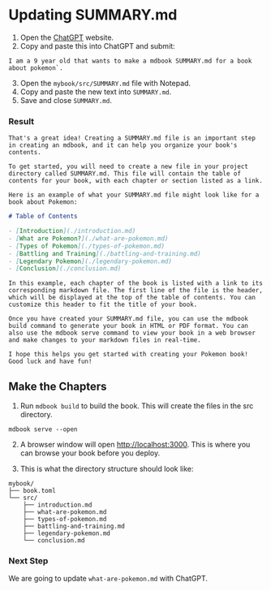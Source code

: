 # Updating SUMMARY.md

1. Open the [ChatGPT](https://chat.openai.com/chat) website.
2. Copy and paste this into ChatGPT and submit:

```text
I am a 9 year old that wants to make a mdbook SUMMARY.md for a book about pokemon`.
```

3. Open the `mybook/src/SUMMARY.md` file with Notepad.
4. Copy and paste the new text into `SUMMARY.md`.
5. Save and close `SUMMARY.md`.

### Result

```text
That's a great idea! Creating a SUMMARY.md file is an important step in creating an mdbook, and it can help you organize your book's contents.

To get started, you will need to create a new file in your project directory called SUMMARY.md. This file will contain the table of contents for your book, with each chapter or section listed as a link.

Here is an example of what your SUMMARY.md file might look like for a book about Pokemon:
```

```markdown
# Table of Contents

- [Introduction](./introduction.md)
- [What are Pokemon?](./what-are-pokemon.md)
- [Types of Pokemon](./types-of-pokemon.md)
- [Battling and Training](./battling-and-training.md)
- [Legendary Pokemon](./legendary-pokemon.md)
- [Conclusion](./conclusion.md)
```

```text
In this example, each chapter of the book is listed with a link to its corresponding markdown file. The first line of the file is the header, which will be displayed at the top of the table of contents. You can customize this header to fit the title of your book.

Once you have created your SUMMARY.md file, you can use the mdbook build command to generate your book in HTML or PDF format. You can also use the mdbook serve command to view your book in a web browser and make changes to your markdown files in real-time.

I hope this helps you get started with creating your Pokemon book! Good luck and have fun!
```

## Make the Chapters

1. Run `mdbook build` to build the book. This will create the files in the src directory.

```commandline
mdbook serve --open
```

2. A browser window will open [http://localhost:3000]( http://127.0.0.1:3000). This is where you can browse your book before you deploy.


3. This is what the directory structure should look like:

```text
mybook/
├── book.toml
└── src/
    ├── introduction.md
    ├── what-are-pokemon.md
    ├── types-of-pokemon.md
    ├── battling-and-training.md
    ├── legendary-pokemon.md
    └── conclusion.md
```

### Next Step

We are going to update `what-are-pokemon.md` with ChatGPT.
